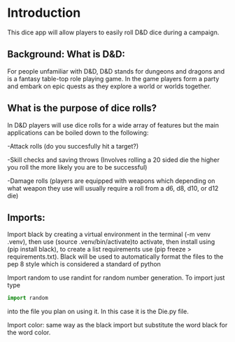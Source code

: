 # Introduction

This dice app will allow players to easily roll D&D dice during a campaign.

## Background: What is D&D:

For people unfamiliar with D&D, D&D stands for dungeons and dragons and is a fantasy table-top role playing game. In the game players form a party and embark on epic quests as they explore a world or worlds together.

## What is the purpose of dice rolls?

In D&D players will use dice rolls for a wide array of features but the main applications can be boiled down to the following:

-Attack rolls (do you succesfully hit a target?)

-Skill checks and saving throws (Involves rolling a 20 sided die the higher you roll the more likely you are to be successful)

-Damage rolls (players are equipped with weapons which depending on what weapon they use will usually require a roll from a d6, d8, d10, or d12 die)

## Imports:

Import black by creating a virtual environment in the terminal (-m venv .venv), then use (source .venv/bin/activate)to activate, then install using (pip install black), to create a list requirements use (pip freeze > requirements.txt). Black will be used to automatically format the files to the pep 8 style which is considered a standard of python

Import random to use randint for random number generation. To import just type

```python
import random
```

into the file you plan on using it. In this case it is the Die.py file.

Import color: same way as the black import but substitute the word black for the word color.
